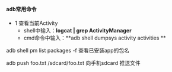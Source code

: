 #### adb常用命令 

* 1  查看当前Activity
  *  shell中输入：**logcat | grep ActivityManager**   
  * cmd命令中输入：**adb shell dumpsys activity activities **

adb shell pm list packages -f 查看已安装app的包名

adb push foo.txt /sdcard/foo.txt 向手机sdcard 推送文件  

